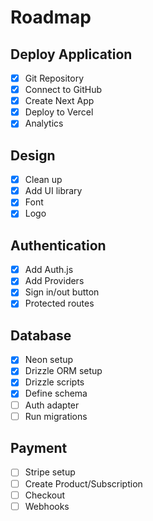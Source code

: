 # Roadmap

## Deploy Application

- [x] Git Repository
- [x] Connect to GitHub
- [x] Create Next App
- [x] Deploy to Vercel
- [x] Analytics

## Design

- [x] Clean up
- [x] Add UI library
- [x] Font
- [x] Logo

## Authentication

- [x] Add Auth.js
- [x] Add Providers
- [x] Sign in/out button
- [x] Protected routes

## Database

- [x] Neon setup
- [x] Drizzle ORM setup
- [x] Drizzle scripts
- [x] Define schema
- [ ] Auth adapter
- [ ] Run migrations

## Payment

- [ ] Stripe setup
- [ ] Create Product/Subscription
- [ ] Checkout
- [ ] Webhooks
